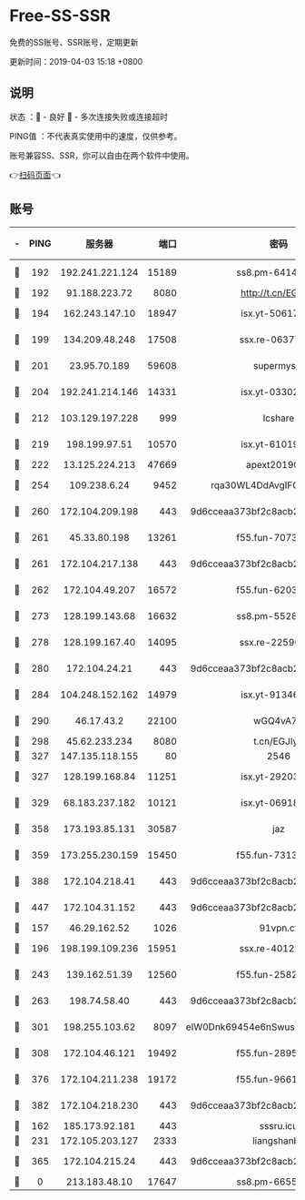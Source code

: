 # Free-SS-SSR

免费的SS账号、SSR账号，定期更新

更新时间：2019-04-03 15:18 +0800

## 说明

状态     ：🙂 - 良好 🙁 - 多次连接失败或连接超时

PING值   ：不代表真实使用中的速度，仅供参考。

账号兼容SS、SSR，你可以自由在两个软件中使用。

👉[扫码页面](https://liesauer.github.io/Free-SS-SSR/)👈

## 账号

|-|PING|服务器|端口|密码|加密方式|区域|
|:----:|:----:|:-----:|-----:|:----:|:----:|:----:|
|🙂|192|192.241.221.124|15189|ss8.pm-64148140|aes-256-cfb|US|
|🙂|192|91.188.223.72|8080|http://t.cn/EGJIyrl|rc4-md5|RU|
|🙂|194|162.243.147.10|18947|isx.yt-50617659|aes-256-cfb|US|
|🙂|199|134.209.48.248|17508|ssx.re-06377061|aes-256-cfb|US|
|🙂|201|23.95.70.189|59608|supermyssr|chacha20-ietf|US|
|🙂|204|192.241.214.146|14331|isx.yt-03302114|aes-256-cfb|US|
|🙂|212|103.129.197.228|999|lcshare|aes-256-cfb|US|
|🙂|219|198.199.97.51|10570|isx.yt-61019132|aes-256-cfb|US|
|🙂|222|13.125.224.213|47669|apext2019001|chacha20|KR|
|🙂|254|109.238.6.24|9452|rqa30WL4DdAvgIFG6Fs3znzTa|aes-256-cfb|FR|
|🙂|260|172.104.209.198|443|9d6cceaa373bf2c8acb22e60b6a58be6|aes-256-cfb|US|
|🙂|261|45.33.80.198|13261|f55.fun-70732084|aes-256-cfb|US|
|🙂|261|172.104.217.138|443|9d6cceaa373bf2c8acb22e60b6a58be6|aes-256-cfb|US|
|🙂|262|172.104.49.207|16572|f55.fun-62039376|aes-256-cfb|SG|
|🙂|273|128.199.143.68|16632|ss8.pm-55286223|aes-256-cfb|SG|
|🙂|278|128.199.167.40|14095|ssx.re-22596370|aes-256-cfb|SG|
|🙂|280|172.104.24.21|443|9d6cceaa373bf2c8acb22e60b6a58be6|aes-256-cfb|US|
|🙂|284|104.248.152.162|14979|isx.yt-91346300|aes-256-cfb|SG|
|🙂|290|46.17.43.2|22100|wGQ4vA7D|aes-256-gcm|RU|
|🙂|298|45.62.233.234|8080|t.cn/EGJIyrl|rc4-md5|CA|
|🙂|327|147.135.118.155|80|2546|chacha20|US|
|🙂|327|128.199.168.84|11251|isx.yt-29203965|aes-256-cfb|SG|
|🙂|329|68.183.237.182|10121|isx.yt-06918011|aes-256-cfb|SG|
|🙂|358|173.193.85.131|30587|jaz|aes-256-cfb|US|
|🙂|359|173.255.230.159|15450|f55.fun-73133420|aes-256-cfb|US|
|🙂|388|172.104.218.41|443|9d6cceaa373bf2c8acb22e60b6a58be6|aes-256-cfb|US|
|🙂|447|172.104.31.152|443|9d6cceaa373bf2c8acb22e60b6a58be6|aes-256-cfb|US|
|🙂|157|46.29.162.52|1026|91vpn.cf|rc4-md5|RU|
|🙂|196|198.199.109.236|15951|ssx.re-40122828|aes-256-cfb|US|
|🙂|243|139.162.51.39|12560|f55.fun-25829930|aes-256-cfb|SG|
|🙂|263|198.74.58.40|443|9d6cceaa373bf2c8acb22e60b6a58be6|aes-256-cfb|US|
|🙂|301|198.255.103.62|8097|eIW0Dnk69454e6nSwuspv9DmS201tQ0D|aes-256-cfb|US|
|🙂|308|172.104.46.121|19492|f55.fun-28953423|aes-256-cfb|SG|
|🙂|376|172.104.211.238|19172|f55.fun-96617780|aes-256-cfb|US|
|🙂|382|172.104.218.230|443|9d6cceaa373bf2c8acb22e60b6a58be6|aes-256-cfb|US|
|🙁|162|185.173.92.181|443|sssru.icu|rc4-md5|RU|
|🙁|231|172.105.203.127|2333|liangshanbo|chacha20|JP|
|🙁|365|172.104.215.24|443|9d6cceaa373bf2c8acb22e60b6a58be6|aes-256-cfb|US|
|🙁|0|213.183.48.10|17647|ss8.pm-66557674|rc4-md5|RU|
